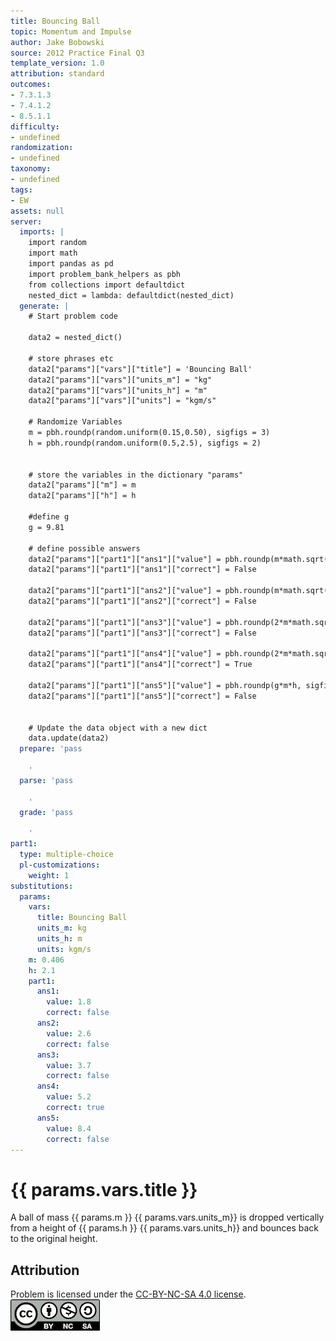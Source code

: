 ```yaml
---
title: Bouncing Ball
topic: Momentum and Impulse
author: Jake Bobowski
source: 2012 Practice Final Q3
template_version: 1.0
attribution: standard
outcomes:
- 7.3.1.3
- 7.4.1.2
- 8.5.1.1
difficulty:
- undefined
randomization:
- undefined
taxonomy:
- undefined
tags:
- EW
assets: null
server:
  imports: |
    import random
    import math
    import pandas as pd
    import problem_bank_helpers as pbh
    from collections import defaultdict
    nested_dict = lambda: defaultdict(nested_dict)
  generate: |
    # Start problem code

    data2 = nested_dict()

    # store phrases etc
    data2["params"]["vars"]["title"] = 'Bouncing Ball'
    data2["params"]["vars"]["units_m"] = "kg"
    data2["params"]["vars"]["units_h"] = "m"
    data2["params"]["vars"]["units"] = "kgm/s"

    # Randomize Variables
    m = pbh.roundp(random.uniform(0.15,0.50), sigfigs = 3)
    h = pbh.roundp(random.uniform(0.5,2.5), sigfigs = 2)


    # store the variables in the dictionary "params"
    data2["params"]["m"] = m
    data2["params"]["h"] = h

    #define g
    g = 9.81

    # define possible answers
    data2["params"]["part1"]["ans1"]["value"] = pbh.roundp(m*math.sqrt(g*h), sigfigs = 2)
    data2["params"]["part1"]["ans1"]["correct"] = False

    data2["params"]["part1"]["ans2"]["value"] = pbh.roundp(m*math.sqrt(2*g*h), sigfigs = 2)
    data2["params"]["part1"]["ans2"]["correct"] = False

    data2["params"]["part1"]["ans3"]["value"] = pbh.roundp(2*m*math.sqrt(g*h), sigfigs = 2)
    data2["params"]["part1"]["ans3"]["correct"] = False

    data2["params"]["part1"]["ans4"]["value"] = pbh.roundp(2*m*math.sqrt(2*g*h), sigfigs = 2)
    data2["params"]["part1"]["ans4"]["correct"] = True

    data2["params"]["part1"]["ans5"]["value"] = pbh.roundp(g*m*h, sigfigs = 2)
    data2["params"]["part1"]["ans5"]["correct"] = False


    # Update the data object with a new dict
    data.update(data2)
  prepare: 'pass

    '
  parse: 'pass

    '
  grade: 'pass

    '
part1:
  type: multiple-choice
  pl-customizations:
    weight: 1
substitutions:
  params:
    vars:
      title: Bouncing Ball
      units_m: kg
      units_h: m
      units: kgm/s
    m: 0.406
    h: 2.1
    part1:
      ans1:
        value: 1.8
        correct: false
      ans2:
        value: 2.6
        correct: false
      ans3:
        value: 3.7
        correct: false
      ans4:
        value: 5.2
        correct: true
      ans5:
        value: 8.4
        correct: false
---
```

# {{ params.vars.title }}
A ball of mass {{ params.m }} {{ params.vars.units_m}} is dropped vertically from a height of {{ params.h }} {{ params.vars.units_h}} and bounces back to the original height.

## Attribution

Problem is licensed under the [CC-BY-NC-SA 4.0 license](https://creativecommons.org/licenses/by-nc-sa/4.0/).<br> ![The Creative Commons 4.0 license requiring attribution-BY, non-commercial-NC, and share-alike-SA license.](https://raw.githubusercontent.com/firasm/bits/master/by-nc-sa.png)